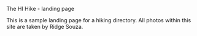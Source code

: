 The HI Hike - landing page

This is a sample landing page for a hiking directory.
All photos within this site are taken by Ridge Souza.
